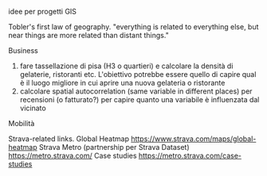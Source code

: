 idee per progetti GIS

Tobler's first law of geography.
"everything is related to everything else, but near things are more related than distant things."

Business
1. fare tassellazione di pisa (H3 o quartieri) e calcolare la densità di gelaterie, ristoranti etc. L'obiettivo potrebbe essere quello di capire qual è il luogo migliore in cui aprire una nuova gelateria o ristorante
2. calcolare spatial autocorrelation (same variable in different places) per recensioni (o fatturato?) per capire quanto una variabile è influenzata dal vicinato


Mobilità

 
Strava-related links.
Global Heatmap
https://www.strava.com/maps/global-heatmap
Strava Metro (partnership per Strava Dataset)
https://metro.strava.com/
Case studies
https://metro.strava.com/case-studies
